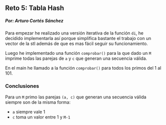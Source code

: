 ## Reto 5: Tabla Hash
##### Por: Arturo Cortés Sánchez

Para empezar he realizado una versión iterativa de la función `di`, he decidido implementarla así porque simplifica bastante el trabajo con un vector de la stl además de que es mas fácil seguir su funcionamiento.

Luego he implementado una función `comprobar()` para la que dado un `M` imprime todas las parejas de `a` y `c` que generan una secuencia válida.

En el main he llamado a la función `comprobar()` para todos los primos del 1 al 101.

### Conclusiones

Para un `M` primo las parejas `(a, c)` que generan una secuencia válida siempre son de la misma forma:

 * `a` siempre vale 1
 * `c` toma un valor entre 1 y `M-1`

 